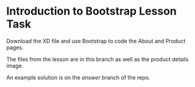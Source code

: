 # Introduction to Bootstrap Lesson Task

Download the XD file and use Bootstrap to code the About and Product pages.

The files from the lesson are in this branch as well as the product details image.

An example solution is on the _answer_ branch of the repo.
